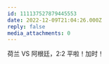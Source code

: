 ```yaml
---
id: 111137527879445553
date: 2022-12-09T21:04:26.000Z
reply: false
media_attachments: 0
---
```


荷兰 VS 阿根廷，2:2 平啦！加时！

